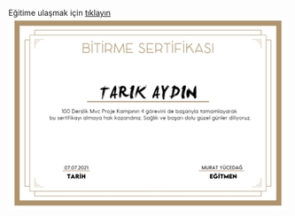 Eğitime ulaşmak için [tıklayın](https://www.youtube.com/playlist?list=PLKnjBHu2xXNNQJehhCg--CzQQMHXTsFAb)
![sertifika](./sertifika.jpg)

